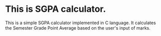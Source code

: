 # This is SGPA calculator.
This is a simple SGPA calculator implemented in C language. It calculates the Semester Grade Point Average based on the user's input of marks.
